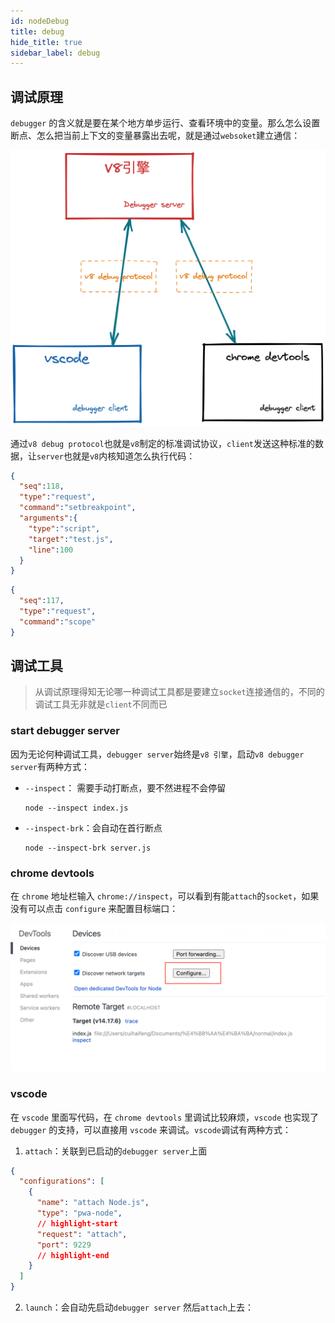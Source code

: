 ```yaml
---
id: nodeDebug
title: debug
hide_title: true
sidebar_label: debug
---
```


## 调试原理

`debugger` 的含义就是要在某个地方单步运行、查看环境中的变量。那么怎么设置断点、怎么把当前上下文的变量暴露出去呢，就是通过`websoket`建立通信：

![debugger-socket](../../../static/img/socket-debugger.png)

通过`v8 debug protocol`也就是`v8`制定的标准调试协议，`client`发送这种标准的数据，让`server`也就是`v8`内核知道怎么执行代码：

```json title="在100行设置断点的数据格式"
{
  "seq":118,
  "type":"request",
  "command":"setbreakpoint",
  "arguments":{
    "type":"script",
    "target":"test.js",
    "line":100
  }
}
```

```json title="查看当前作用域变量的数据格式"
{
  "seq":117,
  "type":"request",
  "command":"scope"
}
```

## 调试工具

> 从调试原理得知无论哪一种调试工具都是要建立`socket`连接通信的，不同的调试工具无非就是`client`不同而已

### start debugger server

因为无论何种调试工具，`debugger server`始终是`v8 引擎`，启动`v8 debugger server`有两种方式：

- `--inspect`： 需要手动打断点，要不然进程不会停留

  ```shell
  node --inspect index.js
  ```

- `--inspect-brk`：会自动在首行断点

  ```shell
  node --inspect-brk server.js
  ```

### chrome devtools

在 `chrome` 地址栏输入 `chrome://inspect`，可以看到有能`attach`的`socket`，如果没有可以点击 `configure` 来配置目标端口：

![chrome-inspect](../../../static/img/chrome-inspect.png)

### vscode

在 `vscode` 里面写代码，在 `chrome devtools` 里调试比较麻烦，`vscode` 也实现了 `debugger` 的支持，可以直接用 `vscode` 来调试。`vscode`调试有两种方式：

1. `attach`：关联到已启动的`debugger server`上面

  ```json
  {
    "configurations": [
      {
        "name": "attach Node.js",
        "type": "pwa-node",
        // highlight-start
        "request": "attach",
        "port": 9229
        // highlight-end
      }
    ]
  }
  ```

2. `launch`：会自动先启动`debugger server` 然后`attach`上去：

```json
```